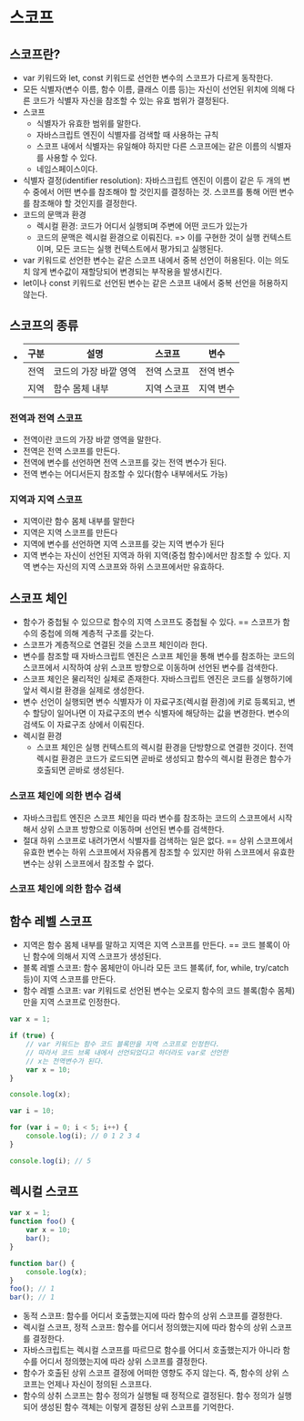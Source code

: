 # 스코프

## 스코프란?

- var 키워드와 let, const 키워드로 선언한 변수의 스코프가 다르게 동작한다.
- 모든 식별자(변수 이름, 함수 이름, 클래스 이름 등)는 자신이 선언된 위치에 의해 다른 코드가 식별자 자신을 참조할 수 있는 유효 범위가 결정된다.
- 스코프
  - 식별자가 유효한 범위를 말한다.
  - 자바스크립트 엔진이 식별자를 검색할 때 사용하는 규칙
  - 스코프 내에서 식별자는 유일해야 하지만 다른 스코프에는 같은 이름의 식별자를 사용할 수 있다.
  - 네임스페이스이다.
- 식별자 결정(identifier resolution): 자바스크립트 엔진이 이름이 같은 두 개의 변수 중에서 어떤 변수를 참조해야 할 것인지를 결정하는 것. 스코프를 통해 어떤 변수를 참조해야 할 것인지를 결정한다.
- 코드의 문맥과 환경
  - 렉시컬 환경: 코드가 어디서 실행되며 주변에 어떤 코드가 있는가
  - 코드의 문맥은 렉시컬 환경으로 이뤄진다. => 이를 구현한 것이 실행 컨텍스트이며, 모든 코드는 실행 컨텍스트에서 평가되고 실행된다.
- var 키워드로 선언한 변수는 같은 스코프 내에서 중복 선언이 허용된다. 이는 의도치 않게 변수값이 재할당되어 변경되는 부작용을 발생시킨다.
- let이나 const 키워드로 선언된 변수는 같은 스코프 내에서 중복 선언을 허용하지 않는다.

## 스코프의 종류

- | 구분 | 설명                  | 스코프      | 변수      |
  | ---- | --------------------- | ----------- | --------- |
  | 전역 | 코드의 가장 바깥 영역 | 전역 스코프 | 전역 변수 |
  | 지역 | 함수 몸체 내부        | 지역 스코프 | 지역 변수 |

### 전역과 전역 스코프

- 전역이란 코드의 가장 바깥 영역을 말한다.
- 전역은 전역 스코프를 만든다.
- 전역에 변수를 선언하면 전역 스코프를 갖는 전역 변수가 된다.
- 전역 변수는 어디서든지 참조할 수 있다(함수 내부에서도 가능)

### 지역과 지역 스코프

- 지역이란 함수 몸체 내부를 말한다
- 지역은 지역 스코프를 만든다
- 지역에 변수를 선언하면 지역 스코프를 갖는 지역 변수가 된다
- 지역 변수는 자신이 선언된 지역과 하위 지역(중첩 함수)에서만 참조할 수 있다. 지역 변수는 자신의 지역 스코프와 하위 스코프에서만 유효하다.

## 스코프 체인

- 함수가 중첩될 수 있으므로 함수의 지역 스코프도 중첩될 수 있다. == 스코프가 함수의 중첩에 의해 계층적 구조를 갖는다.
- 스코프가 계층적으로 연결된 것을 스코프 체인이라 한다.
- 변수를 참조할 때 자바스크립트 엔진은 스코프 체인을 통해 변수를 참조하는 코드의 스코프에서 시작하여 상위 스코프 방향으로 이동하며 선언된 변수를 검색한다.
- 스코프 체인은 물리적인 실체로 존재한다. 자바스크립트 엔진은 코드를 실행하기에 앞서 렉시컬 환경을 실제로 생성한다.
- 변수 선언이 실행되면 변수 식별자가 이 자료구조(렉시컬 환경)에 키로 등록되고, 변수 할당이 일어나면 이 자료구조의 변수 식별자에 해당하는 값을 변경한다. 변수의 검색도 이 자료구조 상에서 이뤄진다.
- 렉시컬 환경
  - 스코프 체인은 실행 컨텍스트의 렉시컬 환경을 단방향으로 연결한 것이다. 전역 렉시컬 환경은 코드가 로드되면 곧바로 생성되고 함수의 렉시컬 환경은 함수가 호출되면 곧바로 생성된다.

### 스코프 체인에 의한 변수 검색

- 자바스크립트 엔진은 스코프 체인을 따라 변수를 참조하는 코드의 스코프에서 시작해서 상위 스코프 방향으로 이동하며 선언된 변수를 검색한다.
- 절대 하위 스코프로 내려가면서 식별자를 검색하는 일은 없다. == 상위 스코프에서 유효한 변수는 하위 스코프에서 자유롭게 참조할 수 있지만 하위 스코프에서 유효한 변수는 상위 스코프에서 참조할 수 없다.

### 스코프 체인에 의한 함수 검색

## 함수 레벨 스코프

- 지역은 함수 몸체 내부를 말하고 지역은 지역 스코프를 만든다. == 코드 블록이 아닌 함수에 의해서 지역 스코프가 생성된다.
- 블록 레벨 스코프: 함수 몸체만이 아니라 모든 코드 블록(if, for, while, try/catch 등)이 지역 스코프를 만든다.
- 함수 레벨 스코프: var 키워드로 선언된 변수는 오로지 함수의 코드 블록(함수 몸체)만을 지역 스코프로 인정한다.

```js
var x = 1;

if (true) {
    // var 키워드는 함수 코드 블록만을 지역 스코프로 인정한다.
    // 따라서 코드 브록 내에서 선언되었다고 하더라도 var로 선언한
    // x는 전역변수가 된다.
	var x = 10;
}

console.log(x);
```

```js
var i = 10;

for (var i = 0; i < 5; i++) {
    console.log(i); // 0 1 2 3 4
}

console.log(i); // 5
```

## 렉시컬 스코프

```js
var x = 1;
function foo() {
    var x = 10;
    bar();
}

function bar() {
    console.log(x);
}
foo(); // 1
bar(); // 1
```

- 동적 스코프: 함수를 어디서 호출했는지에 따라 함수의 상위 스코프를 결정한다.
- 렉시컬 스코프, 정적 스코프: 함수를 어디서 정의했는지에 따라 함수의 상위 스코프를 결정한다.
- 자바스크립트는 렉시컬 스코프를 따르므로 함수를 어디서 호출했는지가 아니라 함수를 어디서 정의했는지에 따라 상위 스코프를 결정한다.
- 함수가 호출된 상위 스코프 결정에 어떠한 영향도 주지 않는다. 즉, 함수의 상위 스코프는 언제나 자신이 정의된 스코프다.
- 함수의 상취 스코프는 함수 정의가 실행될 때 정적으로 결정된다. 함수 정의가 실행되어 생성된 함수 객체는 이렇게 결정된 상위 스코프를 기억한다.